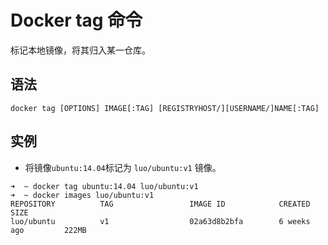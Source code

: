 # Docker tag 命令

标记本地镜像，将其归入某一仓库。

## 语法

```
docker tag [OPTIONS] IMAGE[:TAG] [REGISTRYHOST/][USERNAME/]NAME[:TAG]
```


## 实例


- 将镜像`ubuntu:14.04`标记为 `luo/ubuntu:v1` 镜像。

```
➜  ~ docker tag ubuntu:14.04 luo/ubuntu:v1
➜  ~ docker images luo/ubuntu:v1
REPOSITORY          TAG                 IMAGE ID            CREATED             SIZE
luo/ubuntu          v1                  02a63d8b2bfa        6 weeks ago         222MB
```